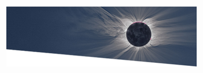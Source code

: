 [![Header](https://raw.githubusercontent.com/andrmoel/andrmoel/main/header_tse2021.jpg "Header Top")](https://www.high-iso.de/)
